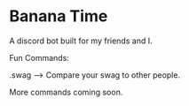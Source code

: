 # Banana Time
A discord bot built for my friends and I.

Fun Commands:

.swag --> Compare your swag to other people.


More commands coming soon.


